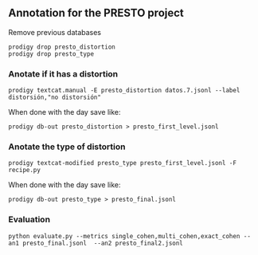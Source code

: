
## Annotation for the PRESTO project
Remove previous databases 

```
prodigy drop presto_distortion
prodigy drop presto_type
```
### Anotate if it has a distortion

```
prodigy textcat.manual -E presto_distortion datos.7.jsonl --label distorsión,"no distorsión"
```

When done with the day save like: 

```
prodigy db-out presto_distortion > presto_first_level.jsonl
```

### Anotate the type of distortion

```
prodigy textcat-modified presto_type presto_first_level.jsonl -F recipe.py
```

When done with the day save like: 

```
prodigy db-out presto_type > presto_final.jsonl
```

### Evaluation

```
python evaluate.py --metrics single_cohen,multi_cohen,exact_cohen --an1 presto_final.jsonl  --an2 presto_final2.jsonl 
```